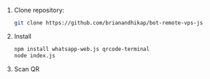 1. Clone repository:
   ```bash
   git clone https://github.com/brianandhikap/bot-remote-vps-js
   
2. Install
   ```bash
   npm install whatsapp-web.js qrcode-terminal
   node index.js

4. Scan QR
